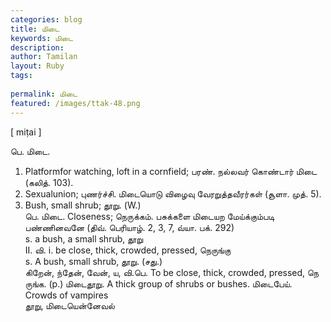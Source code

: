 ```yaml
---
categories: blog
title: மிடை
keywords: மிடை
description: 
author: Tamilan
layout: Ruby
tags: 
 
permalink: மிடை
featured: /images/ttak-48.png
---
```

  
[ miṭai ]  
  
பெ. மிடை.   
1. Platformfor watching, loft in a cornfield; பரண். நல்லவர் கொண்டார் மிடை (கலித். 103).   
2. Sexualunion; புணர்ச்சி. மிடையொடு விழைவு வேரறுத்தவீரர்கள் (சூளா. முத். 5).   
3. Bush, small shrub; தூறு. (W.)  
பெ. மிடை. Closeness; நெருக்கம். பசுக்களை மிடையற மேய்க்கும்படி பண்ணினவனே (திவ். பெரியாழ். 2, 3, 7, வ்யா. பக். 292)  
s. a bush, a small shrub, தூறு  
II. வி. i. be close, thick, crowded, pressed, நெருங்கு  
s. A bush, small shrub, தூறு. (சது.)  
கிறேன், ந்தேன், வேன், ய, வி.பெ. To be close, thick, crowded, pressed, நெ ருங்க. (p.) மிடைதூறு. A thick group of shrubs or bushes. மிடைபேய். Crowds of vampires  
தூறு, மிடையென்னேவல்